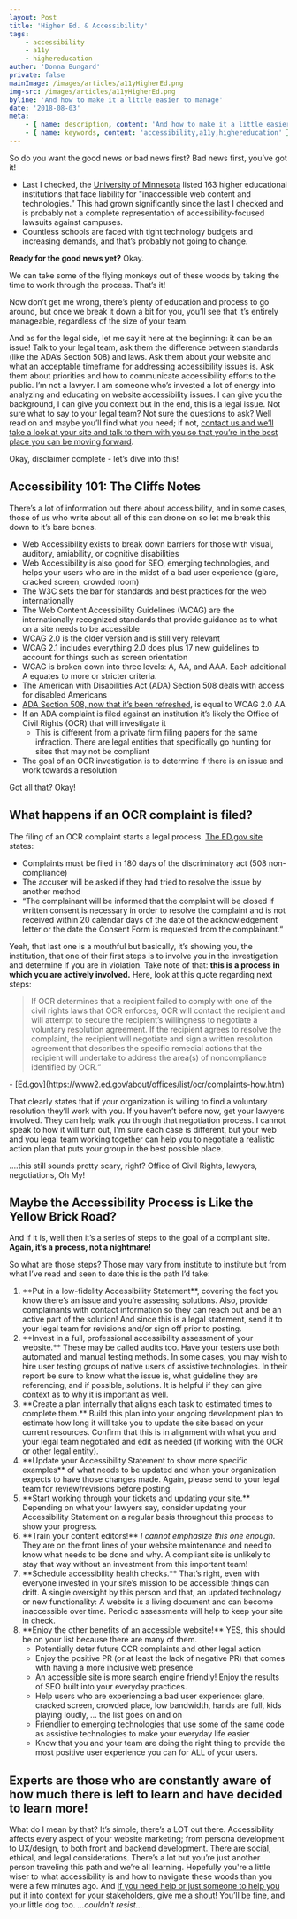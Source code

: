 ```yaml
---
layout: Post
title: 'Higher Ed. & Accessibility'
tags:
    - accessibility
    - a11y
    - highereducation
author: 'Donna Bungard'
private: false
mainImage: /images/articles/a11yHigherEd.png
img-src: /images/articles/a11yHigherEd.png
byline: 'And how to make it a little easier to manage'
date: '2018-08-03'
meta:
    - { name: description, content: 'And how to make it a little easier to manage' }
    - { name: keywords, content: 'accessibility,a11y,highereducation' }
---
```


So do you want the good news or bad news first? Bad news first, you’ve got it! 

  * Last I checked, the [University of Minnesota](http://www.d.umn.edu/~lcarlson/atteam/lawsuits.html) listed 163 higher educational institutions that face liability for "inaccessible web content and technologies.” This had grown significantly since the last I checked and is probably not a complete representation of accessibility-focused lawsuits against campuses. 
  * Countless schools are faced with tight technology budgets and increasing demands, and that’s probably not going to change. 

**Ready for the good news yet?** Okay. 

We can take some of the flying monkeys out of these woods by taking the time to work through the process. That’s it! 

Now don’t get me wrong, there’s plenty of education and process to go around, but once we break it down a bit for you, you’ll see that it’s entirely manageable, regardless of the size of your team. 

And as for the legal side, let me say it here at the beginning: it can be an issue! Talk to your legal team, ask them the difference between standards (like the ADA’s Section 508) and laws. Ask them about your website and what an acceptable timeframe for addressing accessibility issues is. Ask them about priorities and how to communicate accessibility efforts to the public. I’m not a lawyer. I am someone who’s invested a lot of energy into analyzing and educating on website accessibility issues. I can give you the background, I can give you context but in the end, this is a legal issue. Not sure what to say to your legal team? Not sure the questions to ask? Well read on and maybe you’ll find what you need; if not, [contact us and we’ll take a look at your site and talk to them with you so that you’re in the best place you can be moving forward](https://thinktandem.io/contact/).  

Okay, disclaimer complete - let’s dive into this!


Accessibility 101: The Cliffs Notes 
-------

There’s a lot of information out there about accessibility, and in some cases, those of us who write about all of this can drone on so let me break this down to it’s bare bones.

  * Web Accessibility exists to break down barriers for those with visual, auditory, amiability, or cognitive disabilities
  * Web Accessibility is also good for SEO, emerging technologies, and helps your users who are in the midst of a bad user experience (glare, cracked screen, crowded room)
  * The W3C sets the bar for standards and best practices for the web internationally
  * The Web Content Accessibility Guidelines (WCAG) are the internationally recognized standards that provide guidance as to what on a site needs to be accessible
  * WCAG 2.0 is the older version and is still very relevant
  * WCAG 2.1 includes everything 2.0 does plus 17 new guidelines to account for things such as screen orientation
  * WCAG is broken down into three levels: A, AA, and AAA. Each additional A equates to more or stricter criteria. 
  * The American with Disabilities Act (ADA) Section 508 deals with access for disabled Americans
  * [ADA Section 508, now that it’s been refreshed](https://www.section508.gov/content/build/website-accessibility-improvement/WCAG-conformance), is equal to WCAG 2.0 AA
  * If an ADA complaint is filed against an institution it’s likely the Office of Civil Rights (OCR) that will investigate it
	* This is different from a private firm filing papers for the same infraction. There are legal entities that specifically go hunting for sites that may not be compliant
  * The goal of an OCR investigation is to determine if there is an issue and work towards a resolution

Got all that? Okay! 

What happens if an OCR complaint is filed?
-------

The filing of an OCR complaint starts a legal process. [The ED.gov site](https://www2.ed.gov/about/offices/list/ocr/complaintintro.html) states:

  * Complaints must be filed in 180 days of the discriminatory act (508 non-compliance)
  * The accuser will be asked if they had tried to resolve the issue by another method
  * “The complainant will be informed that the complaint will be closed if written consent is necessary in order to resolve the complaint and is not received within 20 calendar days of the date of the acknowledgement letter or the date the Consent Form is requested from the complainant.“

Yeah, that last one is a mouthful but basically, it’s showing you, the institution, that one of their first steps is to involve you in the investigation and determine if you are in violation. Take note of that: **this is a process in which you are actively involved.** Here, look at this quote regarding next steps:

<blockquote>If OCR determines that a recipient failed to comply with one of the civil rights laws that OCR enforces, OCR will contact the recipient and will attempt to secure the recipient’s willingness to negotiate a voluntary resolution agreement. If the recipient agrees to resolve the complaint, the recipient will negotiate and sign a written resolution agreement that describes the specific remedial actions that the recipient will undertake to address the area(s) of noncompliance identified by OCR.“</blockquote>
<span style="text-aligh:right;">- [Ed.gov](https://www2.ed.gov/about/offices/list/ocr/complaints-how.htm)</span>

That clearly states that if your organization is willing to find a voluntary resolution they’ll work with you. If you haven’t before now, get your lawyers involved. They can help walk you through that negotiation process. I cannot speak to how it will turn out, I'm sure each case is different, but your web and you legal team working together can help you to negotiate a realistic action plan that puts your group in the best possible place. 

….this still sounds pretty scary, right? 
Office of Civil Rights, lawyers, negotiations, Oh My! 


Maybe the Accessibility Process is Like the Yellow Brick Road?
-------------------

And if it is, well then it’s a series of steps to the goal of a compliant site. **Again, it’s a process, not a nightmare!** 

So what are those steps? Those may vary from institute to institute but from what I’ve read and seen to date this is the path I’d take:
<ol><li>**Put in a low-fidelity Accessibility Statement**, covering the fact you know there’s an issue and you’re assessing solutions. Also, provide complainants with contact information so they can reach out and be an active part of the solution! And since this is a legal statement, send it to your legal team for revisions and/or sign off prior to posting. 
	</li><li>**Invest in a full, professional accessibility assessment of your website.** These may be called audits too. Have your testers use both automated and manual testing methods. In some cases, you may wish to hire user testing groups of native users of assistive technologies. In their report be sure to know what the issue is, what guideline they are referencing, and if possible, solutions. It is helpful if they can give context as to why it is important as well. 
</li><li>**Create a plan internally that aligns each task to estimated times to complete them.** Build this plan into your ongoing development plan to estimate how long it will take you to update the site based on your current resources. Confirm that this is in alignment with what you and your legal team negotiated and edit as needed (if working with the OCR or other legal entity).
</li><li>**Update your Accessibility Statement to show more specific examples** of what needs to be updated and when your organization expects to have those changes made. Again, please send to your legal team for review/revisions before posting.  
</li><li>**Start working through your tickets and updating your site.** Depending on what your lawyers say, consider updating your Accessibility Statement on a regular basis throughout this process to show your progress. 
</li><li>**Train your content editors!** <em>I cannot emphasize this one enough.</em> They are on the front lines of your website maintenance and need to know what needs to be done and why. A compliant site is unlikely to stay that way without an investment from this important team!
</li><li>**Schedule accessibility health checks.** That’s right, even with everyone invested in your site’s mission to be accessible things can drift. A single oversight by this person and that, an updated technology or new functionality: A website is a living document and can become inaccessible over time. Periodic assessments will help to keep your site in check. 
</li><li>**Enjoy the other benefits of an accessible website!** YES, this should be on your list because there are many of them. <ul>
	<li>Potentially deter future OCR complaints and other legal action
	</li><li>Enjoy the positive PR (or at least the lack of negative PR) that comes with having a more inclusive web presence
	</li><li>An accessible site is more search engine friendly! Enjoy the results of SEO built into your everyday practices.
	</li><li>Help users who are experiencing a bad user experience: glare, cracked screen, crowded place, low bandwidth, hands are full, kids playing loudly, … the list goes on and on 
	</li><li>Friendlier to emerging technologies that use some of the same code as assistive technologies to make your everyday life easier
	</li><li>Know that you and your team are doing the right thing to provide the most positive user experience you can for ALL of your users.</li></ul></ol>


Experts are those who are constantly aware of how much there is left to learn and have decided to learn more!
----------

What do I mean by that? It’s simple, there’s a LOT out there. Accessibility affects every aspect of your website marketing; from persona development to UX/design, to both front and backend development. There are social, ethical, and legal considerations. There’s a lot but you’re just another person traveling this path and we’re all learning. Hopefully you're a little wiser to what accessibility is and how to navigate these woods than you were a few minutes ago. And [if you need help or just someone to help you put it into context for your stakeholders, give me a shout](https://thinktandem.io/contact/)! You’ll be fine, and your little dog too. <em>...couldn't resist...</em>
